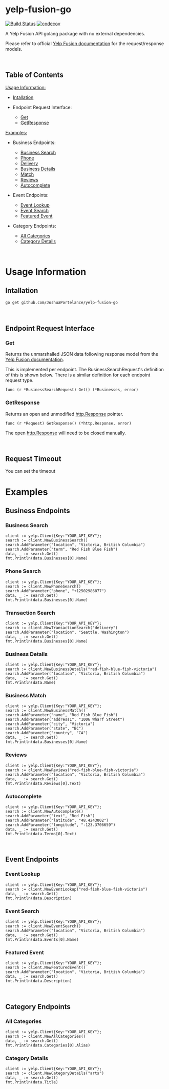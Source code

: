 # yelp-fusion-go
[![Build Status](https://travis-ci.com/JoshuaPortelance/go-yelp.svg?token=qaKmxckZFKPT1MXTqhmw&branch=main)](https://travis-ci.com/JoshuaPortelance/go-yelp)
[![codecov](https://codecov.io/gh/JoshuaPortelance/go-yelp/branch/main/graph/badge.svg?token=F8G736FYQ3)](https://codecov.io/gh/JoshuaPortelance/go-yelp)

A Yelp Fusion API golang package with no external dependencies.

Please refer to official [Yelp Fusion documentation](https://www.yelp.com/developers/documentation/v3) for the request/response models.

<br/>

## Table of Contents
[Usage Information:](#Usage-Information)

  * [Intallation](#Intallation)

  * Endpoint Request Interface:
    * [Get](#get)
    * [GetResponse](#get)

[Examples:](#Examples)

  * Business Endpoints:
    * [Business Search](#business-search)
    * [Phone](#phone-search)
    * [Delivery](#transaction-search)
    * [Business Details](#business-details)
    * [Match](#business-match)
    * [Reviews](#reviews)
    * [Autocomplete](#autocomplete)

  * Event Endpoints:
    * [Event Lookup](#event-lookup)
    * [Event Search](#event-search)
    * [Featured Event](#featured-event)

  * Category Endpoints:
    * [All Categories](#all-categories)
    * [Category Details](#category-details)

<br/>

# Usage Information

## Intallation

```bash
go get github.com/JoshuaPortelance/yelp-fusion-go
```
<br/>

## Endpoint Request Interface

### Get
Returns the unmarshalled JSON data following response model from the [Yelp Fusion documentation](https://www.yelp.com/developers/documentation/v3).

This is implemented per endpoint. The BusinessSearchRequest's definition of this is shown below. There is a similar definition for each endpoint request type.
```golang
func (r *BusinessSearchRequest) Get() (*Businesses, error)
```

### GetResponse
Returns an open and unmodified [http.Response](https://golang.org/pkg/net/http/#Response) pointer.
```golang
func (r *Request) GetResponse() (*http.Response, error)
```
The open [http.Response](https://golang.org/pkg/net/http/#Response) will need to be closed manually.

<br/>

## Request Timeout
You can set the timeout

# Examples

## Business Endpoints 

### Business Search
```golang
client := yelp.Client{Key:"YOUR_API_KEY"};
search := client.NewBusinessSearch()
search.AddParameter("location", "Victoria, British Columbia")
search.AddParameter("term", "Red Fish Blue Fish")
data, _ := search.Get()
fmt.Println(data.Businesses[0].Name)
```

### Phone Search
```golang
client := yelp.Client{Key:"YOUR_API_KEY"};
search := client.NewPhoneSearch()
search.AddParameter("phone", "+12502986877")
data, _ := search.Get()
fmt.Println(data.Businesses[0].Name)
```

### Transaction Search
```golang
client := yelp.Client{Key:"YOUR_API_KEY"};
search := client.NewTransactionSearch("delivery")
search.AddParameter("location", "Seattle, Washington")
data, _ := search.Get()
fmt.Println(data.Businesses[0].Name)
```

### Business Details
```golang
client := yelp.Client{Key:"YOUR_API_KEY"};
search := client.NewBusinessDetails("red-fish-blue-fish-victoria")
search.AddParameter("location", "Victoria, British Columbia")
data, _ := search.Get()
fmt.Println(data.Name)
```

### Business Match
```golang
client := yelp.Client{Key:"YOUR_API_KEY"};
search := client.NewBusinessMatch()
search.AddParameter("name", "Red Fish Blue Fish")
search.AddParameter("address1", "1006 Wharf Street")
search.AddParameter("city", "Victoria")
search.AddParameter("state", "BC")
search.AddParameter("country", "CA")
data, _ := search.Get()
fmt.Println(data.Businesses[0].Name)
```

### Reviews
```golang
client := yelp.Client{Key:"YOUR_API_KEY"};
search := client.NewReviews("red-fish-blue-fish-victoria")
search.AddParameter("location", "Victoria, British Columbia")
data, _ := search.Get()
fmt.Println(data.Reviews[0].Text)
```

### Autocomplete
```golang
client := yelp.Client{Key:"YOUR_API_KEY"};
search := client.NewAutocomplete()
search.AddParameter("text", "Red Fish")
search.AddParameter("latitude", "48.4243002")
search.AddParameter("longitude", "-123.3706659")
data, _ := search.Get()
fmt.Println(data.Terms[0].Text)
```
<br/>

## Event Endpoints

### Event Lookup
```golang
client := yelp.Client{Key:"YOUR_API_KEY"};
search := client.NewEventLookup("red-fish-blue-fish-victoria")
data, _ := search.Get()
fmt.Println(data.Description)
```

### Event Search
```golang
client := yelp.Client{Key:"YOUR_API_KEY"};
search := client.NewEventSearch()
search.AddParameter("location", "Victoria, British Columbia")
data, _ := search.Get()
fmt.Println(data.Events[0].Name)
```

### Featured Event
```golang
client := yelp.Client{Key:"YOUR_API_KEY"};
search := client.NewFeaturedEvent()
search.AddParameter("location", "Victoria, British Columbia")
data, _ := search.Get()
fmt.Println(data.Description)
```

<br/>

## Category Endpoints 

### All Categories
```golang
client := yelp.Client{Key:"YOUR_API_KEY"};
search := client.NewAllCategories()
data, _ := search.Get()
fmt.Println(data.Categories[0].Alias)
```

### Category Details
```golang
client := yelp.Client{Key:"YOUR_API_KEY"};
search := client.NewCategoryDetails("arts")
data, _ := search.Get()
fmt.Println(data.Title)
```

